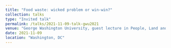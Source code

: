 ```yaml
---
title: "Food waste: wicked problem or win-win?"
collection: talks
type: "Invited talk"
permalink: /talks/2021-11-09-talk-gwu2021
venue: "George Washington University, guest lecture in People, Land and Food undergraduate course"
date: 2021-11-09
location: "Washington, DC"
---
```

